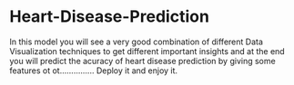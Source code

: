 # Heart-Disease-Prediction
In this model you will see a very good combination of different Data Visualization techniques to get different important insights and at the end you will predict the acuracy of heart disease prediction by giving some features ot ot...............
Deploy it and enjoy it.
